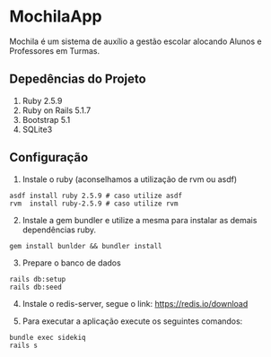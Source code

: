 # MochilaApp

Mochila é um sistema de auxílio a gestão escolar alocando Alunos e Professores
em Turmas.

## Depedências do Projeto

1. Ruby 2.5.9
2. Ruby on Rails 5.1.7
3. Bootstrap 5.1
4. SQLite3

## Configuração

1. Instale o ruby (aconselhamos a utilização de rvm ou asdf)

~~~shell
asdf install ruby 2.5.9 # caso utilize asdf
rvm  install ruby-2.5.9 # caso utilize rvm	 
~~~

2. Instale a gem bundler e utilize a mesma para instalar as demais dependências
ruby.

~~~shell
gem install bunlder && bundler install
~~~

3. Prepare o banco de dados

~~~shell
rails db:setup
rails db:seed
~~~

4. Instale o redis-server, segue o link: https://redis.io/download

5. Para executar a aplicação execute os seguintes comandos:
~~~shell
bundle exec sidekiq
rails s
~~~
